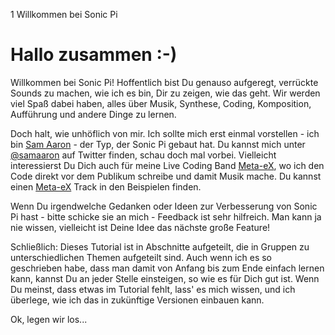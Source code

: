 1 Willkommen bei Sonic Pi

# Hallo zusammen :-)

Willkommen bei Sonic Pi! Hoffentlich bist Du genauso aufgeregt, 
verrückte Sounds zu machen, wie ich es bin, Dir zu zeigen, wie das 
geht. Wir werden viel Spaß dabei haben, alles über Musik, Synthese, 
Coding, Komposition, Aufführung und andere Dinge zu lernen.

Doch halt, wie unhöflich von mir. Ich sollte mich erst einmal 
vorstellen - ich bin [Sam Aaron](http://twitter.com/samaaron) - der 
Typ, der Sonic Pi gebaut hat. Du kannst mich unter 
[@samaaron](http://twitter.com/samaaron) auf Twitter finden, schau
doch mal vorbei. Vielleicht interessierst Du Dich auch 
für meine Live Coding Band [Meta-eX](http://meta-ex.com), wo ich den 
Code direkt vor dem Publikum schreibe und damit Musik mache. Du kannst 
einen [Meta-eX](http://meta-ex.com) Track in den Beispielen finden.

Wenn Du irgendwelche Gedanken oder Ideen zur Verbesserung von Sonic Pi 
hast - bitte schicke sie an mich - Feedback ist sehr hilfreich. Man 
kann ja nie wissen, vielleicht ist Deine Idee das nächste große 
Feature!

Schließlich: Dieses Tutorial ist in Abschnitte aufgeteilt, die in 
Gruppen zu unterschiedlichen Themen aufgeteilt sind. Auch wenn ich es 
so geschrieben habe, dass man damit von Anfang bis zum Ende einfach 
lernen kann, kannst Du an jeder Stelle einsteigen, so wie es für Dich 
gut ist. Wenn Du meinst, dass etwas im Tutorial fehlt, lass' es mich 
wissen, und ich überlege, wie ich das in zukünftige Versionen einbauen 
kann.

Ok, legen wir los...
